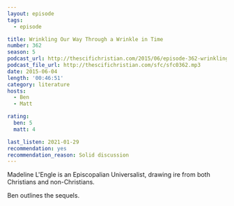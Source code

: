 ```yaml
---
layout: episode
tags:
  - episode

title: Wrinkling Our Way Through a Wrinkle in Time
number: 362
season: 5
podcast_url: http://thescifichristian.com/2015/06/episode-362-wrinkling-our-way-through-a-wrinkle-in-time/
podcast_file_url: http://thescifichristian.com/sfc/sfc0362.mp3
date: 2015-06-04
length: '00:46:51'
category: literature
hosts:
  - Ben
  - Matt

rating:
  ben: 5
  matt: 4

last_listen: 2021-01-29
recommendation: yes
recommendation_reason: Solid discussion
---
```


Madeline L'Engle is an Episcopalian Universalist, drawing ire from both Christians and non-Christians.

Ben outlines the sequels.